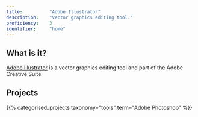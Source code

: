 ```yaml
---
title: 			"Adobe Illustrator"
description: 	"Vector graphics editing tool."
proficiency:	3
identifier:		"home"
---
```


## What is it?
[Adobe Illustrator](https://www.adobe.com/africa/products/illustrator.html) is a vector graphics editing tool and part of the Adobe Creative Suite.

## Projects
{{% categorised_projects taxonomy="tools" term="Adobe Photoshop" %}}